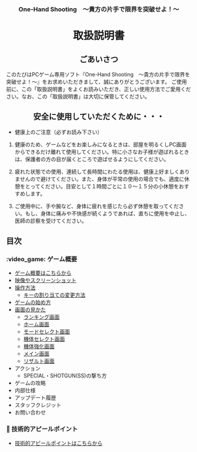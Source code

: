 <h3 align="center">One-Hand Shooting　〜貴方の片手で限界を突破せよ！〜</h3>
<h1 align="center">取扱説明書</h1>
<h2 align="center">ごあいさつ</h2>
このたびはPCゲーム専用ソフト『One-Hand Shooting　〜貴方の片手で限界を突破せよ！〜』をお求めいただきまして、誠にありがとうございます。
ご使用前に、この「取扱説明書」をよくお読みいただき、正しい使用方法でご愛用ください。なお、この「取扱説明書」は大切に保管してください。
<h2 align="center">安全に使用していただくために・・・</h2>

- 健康上のご注意（必ずお読み下さい）
1. 健康のため、ゲームなどをお楽しみになるときは、部屋を明るくしPC画面からできるだけ離れて使用してください。特に小さなお子様が遊ばれるときは、保護者の方の目が届くところで遊ばせるようにしてください。

1. 疲れた状態での使用、連続して長時間にわたる使用は、健康上好ましくありませんので避けてください。また、身体が平常の使用の場合でも、適度に休憩をとってください。目安として１時間ごとに１０〜１５分の小休憩をおすすめします。

1. ご使用中に、手や腕など、身体に疲れを感じたら必ず休憩を取ってください。もし、身体に痛みや不快感が続くようであれば、直ちに使用を中止し、医師の診察を受けてください。

<h2>目次</h2>
<h3> :video_game: ゲーム概要</h3>

- [ゲーム概要はこちらから]()
- [映像やスクリーンショット](https://github.com/Hiraryo/One-Hand_Shooting/wiki)
- [操作方法](https://github.com/Hiraryo/One-Hand_Shooting/wiki/%E6%93%8D%E4%BD%9C%E6%96%B9%E6%B3%95---Controls)
  - [キーの割り当ての変更方法](https://github.com/Hiraryo/One-Hand_Shooting/wiki/%E3%82%AD%E3%83%BC%E3%81%AE%E5%89%B2%E3%82%8A%E5%BD%93%E3%81%A6%E3%81%AE%E5%A4%89%E6%9B%B4%E6%96%B9%E6%B3%95)
- [ゲームの始め方](https://github.com/Hiraryo/One-Hand_Shooting/wiki/%E3%82%B2%E3%83%BC%E3%83%A0%E3%81%AE%E5%A7%8B%E3%82%81%E6%96%B9---Getting-Started)
- [画面の見かた](https://github.com/Hiraryo/One-Hand_Shooting/wiki/%E7%94%BB%E9%9D%A2%E3%81%AE%E8%A6%8B%E3%81%8B%E3%81%9F---Game-Screen)
  - [ランキング画面](https://github.com/Hiraryo/One-Hand_Shooting/wiki/%E7%94%BB%E9%9D%A2%E3%81%AE%E8%A6%8B%E3%81%8B%E3%81%9F---Game-Screen#%E3%83%A9%E3%83%B3%E3%82%AD%E3%83%B3%E3%82%B0%E7%94%BB%E9%9D%A2)
  - [ホーム画面](https://github.com/Hiraryo/One-Hand_Shooting/wiki/%E7%94%BB%E9%9D%A2%E3%81%AE%E8%A6%8B%E3%81%8B%E3%81%9F---Game-Screen#%E3%83%9B%E3%83%BC%E3%83%A0%E7%94%BB%E9%9D%A2)
  - [モードセレクト画面](https://github.com/Hiraryo/One-Hand_Shooting/wiki/%E7%94%BB%E9%9D%A2%E3%81%AE%E8%A6%8B%E3%81%8B%E3%81%9F---Game-Screen#%E3%83%A2%E3%83%BC%E3%83%89%E3%82%BB%E3%83%AC%E3%82%AF%E3%83%88%E7%94%BB%E9%9D%A2)
  - [機体セレクト画面](https://github.com/Hiraryo/One-Hand_Shooting/wiki/%E7%94%BB%E9%9D%A2%E3%81%AE%E8%A6%8B%E3%81%8B%E3%81%9F---Game-Screen#%E6%A9%9F%E4%BD%93%E3%82%BB%E3%83%AC%E3%82%AF%E3%83%88%E7%94%BB%E9%9D%A2)
  - [機体強化画面](https://github.com/Hiraryo/One-Hand_Shooting/wiki/%E7%94%BB%E9%9D%A2%E3%81%AE%E8%A6%8B%E3%81%8B%E3%81%9F---Game-Screen#%E6%A9%9F%E4%BD%93%E5%BC%B7%E5%8C%96%E7%94%BB%E9%9D%A2)
  - [メイン画面](https://github.com/Hiraryo/One-Hand_Shooting/wiki/%E7%94%BB%E9%9D%A2%E3%81%AE%E8%A6%8B%E3%81%8B%E3%81%9F---Game-Screen#%E3%83%A1%E3%82%A4%E3%83%B3%E7%94%BB%E9%9D%A2)
  - [リザルト画面](https://github.com/Hiraryo/One-Hand_Shooting/wiki/%E7%94%BB%E9%9D%A2%E3%81%AE%E8%A6%8B%E3%81%8B%E3%81%9F---Game-Screen#%E3%83%AA%E3%82%B6%E3%83%AB%E3%83%88%E7%94%BB%E9%9D%A2)
- アクション
  - SPECIAL・SHOTGUN(SS)の撃ち方
- ゲームの攻略
- 内部仕様
- アップデート履歴
- スタッフクレジット
- お問い合わせ

<h3> 🔧 技術的アピールポイント</h3>

- [技術的アピールポイントはこちらから]()
